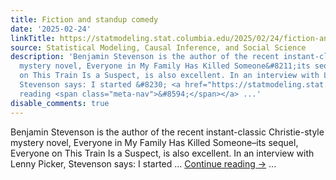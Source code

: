 ```yaml
---
title: Fiction and standup comedy
date: '2025-02-24'
linkTitle: https://statmodeling.stat.columbia.edu/2025/02/24/fiction-and-standup-comedy/
source: Statistical Modeling, Causal Inference, and Social Science
description: 'Benjamin Stevenson is the author of the recent instant-classic Christie-style
  mystery novel, Everyone in My Family Has Killed Someone&#8211;its sequel, Everyone
  on This Train Is a Suspect, is also excellent. In an interview with Lenny Picker,
  Stevenson says: I started &#8230; <a href="https://statmodeling.stat.columbia.edu/2025/02/24/fiction-and-standup-comedy/">Continue
  reading <span class="meta-nav">&#8594;</span></a> ...'
disable_comments: true
---
```

Benjamin Stevenson is the author of the recent instant-classic Christie-style mystery novel, Everyone in My Family Has Killed Someone&#8211;its sequel, Everyone on This Train Is a Suspect, is also excellent. In an interview with Lenny Picker, Stevenson says: I started &#8230; <a href="https://statmodeling.stat.columbia.edu/2025/02/24/fiction-and-standup-comedy/">Continue reading <span class="meta-nav">&#8594;</span></a> ...
